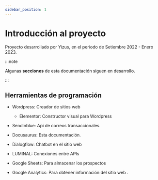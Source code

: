```yaml
---
sidebar_position: 1
---
```


# Introducción al proyecto
Proyecto desarrollado por Yizus, en el periodo de Setiembre 2022 - Enero 2023. 

:::note

Algunas **secciones** de esta documentación siguen en desarrollo.

:::


## Herramientas de programación

- Wordpress: Creador de sitios web
  - Elementor: Constructor visual para Wordpress
  
- Sendinblue: Api de correos transaccionales
- Docusaurus: Esta documentación.
- Dialogflow: Chatbot en el sitio web
- LUMINAL: Conexiones entre APIs
- Google Sheets: Para almacenar los prospectos
- Google Analytics: Para obtener información del sitio web .
